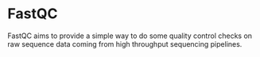 # FastQC

FastQC aims to provide a simple way to do some quality control checks on raw sequence data coming from high throughput sequencing pipelines.
